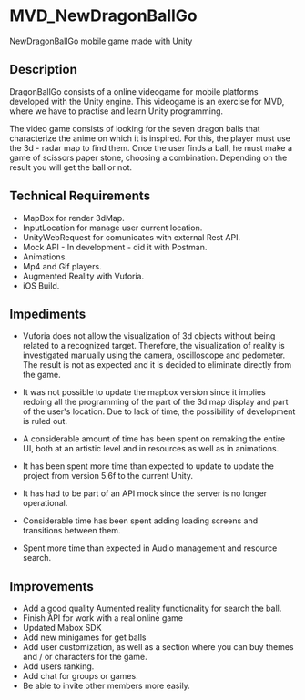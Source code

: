 # MVD_NewDragonBallGo
NewDragonBallGo mobile game made with Unity

## Description
DragonBallGo consists of a online videogame for mobile platforms developed with the Unity engine. This videogame is an exercise for MVD, where we have to practise and learn Unity programming.

The video game consists of looking for the seven dragon balls that characterize the anime on which it is inspired. For this, the player must use the 3d - radar map to find them.
Once the user finds a ball, he must make a game of scissors paper stone, choosing a combination. Depending on the result you will get the ball or not.

## Technical Requirements
- MapBox for render 3dMap.
- InputLocation for manage user current location.
- UnityWebRequest for comunicates with external Rest API.
- Mock API - In development - did it with Postman.
- Animations.
- Mp4 and Gif players.
- Augmented Reality with Vuforia.
- iOS Build.

## Impediments
- Vuforia does not allow the visualization of 3d objects without being related to a recognized target. Therefore, the visualization of reality is investigated manually using the camera, oscilloscope and pedometer. The result is not as expected and it is decided to eliminate directly from the game.

- It was not possible to update the mapbox version since it implies redoing all the programming of the part of the 3d map display and part of the user's location. Due to lack of time, the possibility of development is ruled out.

- A considerable amount of time has been spent on remaking the entire UI, both at an artistic level and in resources as well as in animations.

- It has been spent more time than expected to update to update the project from version 5.6f to the current Unity.

- It has had to be part of an API mock since the server is no longer operational.

- Considerable time has been spent adding loading screens and transitions between them.

- Spent more time than expected in Audio management and resource search.

## Improvements
- Add a good quality Aumented reality functionality for search the ball.
- Finish API for work with a real online game
- Updated Mabox SDK
- Add new minigames for get balls
- Add user customization, as well as a section where you can buy themes and / or characters for the game.
- Add users ranking.
- Add chat for groups or games.
- Be able to invite other members more easily.




